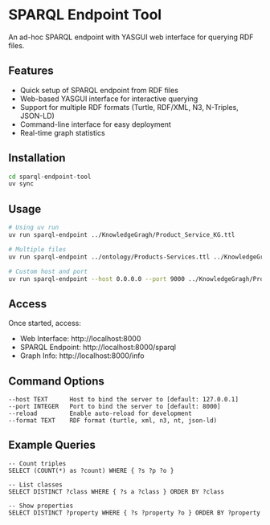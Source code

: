 # SPARQL Endpoint Tool

An ad-hoc SPARQL endpoint with YASGUI web interface for querying RDF files.

## Features

- Quick setup of SPARQL endpoint from RDF files
- Web-based YASGUI interface for interactive querying
- Support for multiple RDF formats (Turtle, RDF/XML, N3, N-Triples, JSON-LD)
- Command-line interface for easy deployment
- Real-time graph statistics

## Installation

```bash
cd sparql-endpoint-tool
uv sync
```

## Usage

```bash
# Using uv run
uv run sparql-endpoint ../KnowledgeGragh/Product_Service_KG.ttl

# Multiple files
uv run sparql-endpoint ../ontology/Products-Services.ttl ../KnowledgeGragh/Product_Service_KG.ttl

# Custom host and port
uv run sparql-endpoint --host 0.0.0.0 --port 9000 ../KnowledgeGragh/Product_Service_KG.ttl
```

## Access

Once started, access:

- Web Interface: http://localhost:8000
- SPARQL Endpoint: http://localhost:8000/sparql
- Graph Info: http://localhost:8000/info

## Command Options

```
--host TEXT      Host to bind the server to [default: 127.0.0.1]
--port INTEGER   Port to bind the server to [default: 8000]
--reload         Enable auto-reload for development
--format TEXT    RDF format (turtle, xml, n3, nt, json-ld)
```

## Example Queries

```sparql
-- Count triples
SELECT (COUNT(*) as ?count) WHERE { ?s ?p ?o }

-- List classes
SELECT DISTINCT ?class WHERE { ?s a ?class } ORDER BY ?class

-- Show properties
SELECT DISTINCT ?property WHERE { ?s ?property ?o } ORDER BY ?property
```